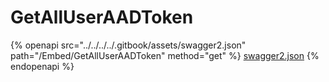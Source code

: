 # GetAllUserAADToken

{% openapi src="../../../../.gitbook/assets/swagger2.json" path="/Embed/GetAllUserAADToken" method="get" %}
[swagger2.json](../../../../.gitbook/assets/swagger2.json)
{% endopenapi %}
